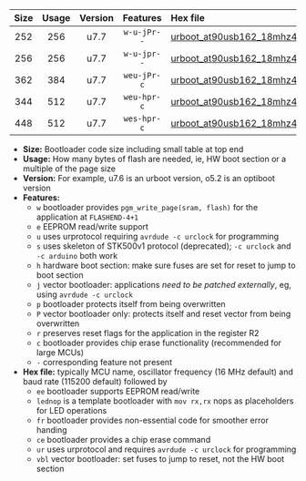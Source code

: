 |Size|Usage|Version|Features|Hex file|
|:-:|:-:|:-:|:-:|:--|
|252|256|u7.7|`w-u-jPr--`|[urboot_at90usb162_18mhz432_19200bps_lednop_ur_vbl.hex](https://raw.githubusercontent.com/stefanrueger/urboot.hex/main/mcus/at90usb162/fcpu_18mhz432/19200_bps/urboot_at90usb162_18mhz432_19200bps_lednop_ur_vbl.hex)|
|256|256|u7.7|`w-u-jpr--`|[urboot_at90usb162_18mhz432_19200bps_lednop_fr_ur_vbl.hex](https://raw.githubusercontent.com/stefanrueger/urboot.hex/main/mcus/at90usb162/fcpu_18mhz432/19200_bps/urboot_at90usb162_18mhz432_19200bps_lednop_fr_ur_vbl.hex)|
|362|384|u7.7|`weu-jPr-c`|[urboot_at90usb162_18mhz432_19200bps_ee_lednop_fr_ce_ur_vbl.hex](https://raw.githubusercontent.com/stefanrueger/urboot.hex/main/mcus/at90usb162/fcpu_18mhz432/19200_bps/urboot_at90usb162_18mhz432_19200bps_ee_lednop_fr_ce_ur_vbl.hex)|
|344|512|u7.7|`weu-hpr-c`|[urboot_at90usb162_18mhz432_19200bps_ee_lednop_fr_ce_ur.hex](https://raw.githubusercontent.com/stefanrueger/urboot.hex/main/mcus/at90usb162/fcpu_18mhz432/19200_bps/urboot_at90usb162_18mhz432_19200bps_ee_lednop_fr_ce_ur.hex)|
|448|512|u7.7|`wes-hpr-c`|[urboot_at90usb162_18mhz432_19200bps_ee_lednop_fr_ce.hex](https://raw.githubusercontent.com/stefanrueger/urboot.hex/main/mcus/at90usb162/fcpu_18mhz432/19200_bps/urboot_at90usb162_18mhz432_19200bps_ee_lednop_fr_ce.hex)|

- **Size:** Bootloader code size including small table at top end
- **Usage:** How many bytes of flash are needed, ie, HW boot section or a multiple of the page size
- **Version:** For example, u7.6 is an urboot version, o5.2 is an optiboot version
- **Features:**
  + `w` bootloader provides `pgm_write_page(sram, flash)` for the application at `FLASHEND-4+1`
  + `e` EEPROM read/write support
  + `u` uses urprotocol requiring `avrdude -c urclock` for programming
  + `s` uses skeleton of STK500v1 protocol (deprecated); `-c urclock` and `-c arduino` both work
  + `h` hardware boot section: make sure fuses are set for reset to jump to boot section
  + `j` vector bootloader: applications *need to be patched externally*, eg, using `avrdude -c urclock`
  + `p` bootloader protects itself from being overwritten
  + `P` vector bootloader only: protects itself and reset vector from being overwritten
  + `r` preserves reset flags for the application in the register R2
  + `c` bootloader provides chip erase functionality (recommended for large MCUs)
  + `-` corresponding feature not present
- **Hex file:** typically MCU name, oscillator frequency (16 MHz default) and baud rate (115200 default) followed by
  + `ee` bootloader supports EEPROM read/write
  + `lednop` is a template bootloader with `mov rx,rx` nops as placeholders for LED operations
  + `fr` bootloader provides non-essential code for smoother error handing
  + `ce` bootloader provides a chip erase command
  + `ur` uses urprotocol and requires `avrdude -c urclock` for programming
  + `vbl` vector bootloader: set fuses to jump to reset, not the HW boot section
